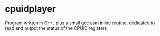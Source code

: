 cpuidplayer
===========

Program written in C++, plus a small gcc asm inline routine, dedicated to read and output the status of the CPUID registers
